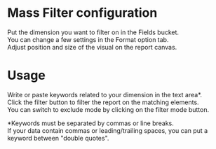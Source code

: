 # Mass Filter configuration
Put the dimension you want to filter on in the Fields bucket.<br />
You can change a few settings in the Format option tab.<br />
Adjust position and size of the visual on the report canvas.

# Usage

Write or paste keywords related to your dimension in the text area*.<br />
Click the filter button to filter the report on the matching elements.<br />
You can switch to exclude mode by clicking on the filter mode button.

*Keywords must be separated by commas or line breaks.<br />
If your data contain commas or leading/trailing spaces, you can put a keyword between "double quotes".